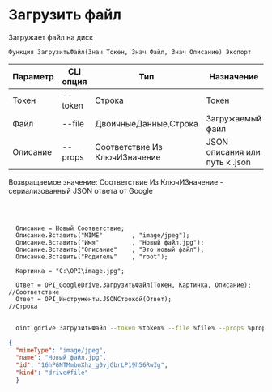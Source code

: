 ﻿---
sidebar_position: 4
---

# Загрузить файл
 Загружает файл на диск



`Функция ЗагрузитьФайл(Знач Токен, Знач Файл, Знач Описание) Экспорт`

  | Параметр | CLI опция | Тип | Назначение |
  |-|-|-|-|
  | Токен | --token | Строка | Токен |
  | Файл | --file | ДвоичныеДанные,Строка | Загружаемый файл |
  | Описание | --props | Соответствие Из КлючИЗначение | JSON описания или путь к .json |

  
  Возвращаемое значение:   Соответствие Из КлючИЗначение - сериализованный JSON ответа от Google

<br/>




```bsl title="Пример кода"
  
  Описание = Новый Соответствие;
  Описание.Вставить("MIME"        , "image/jpeg");
  Описание.Вставить("Имя"         , "Новый файл.jpg");
  Описание.Вставить("Описание"    , "Это новый файл");
  Описание.Вставить("Родитель"    , "root");
  
  Картинка = "C:\OPI\image.jpg";
  
  Ответ = OPI_GoogleDrive.ЗагрузитьФайл(Токен, Картинка, Описание);  //Соответствие
  Ответ = OPI_Инструменты.JSONСтрокой(Ответ);                        //Строка
```
	


```sh title="Пример команды CLI"
    
  oint gdrive ЗагрузитьФайл --token %token% --file %file% --props %props%

```

```json title="Результат"
{
  "mimeType": "image/jpeg",
  "name": "Новый файл.jpg",
  "id": "16hPGNTMmbnXhz_g0vjGbrLP19h56RwIg",
  "kind": "drive#file"
  }
```
